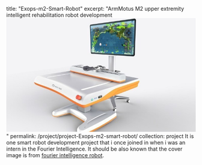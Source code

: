 title: "Exops-m2-Smart-Robot"
excerpt: "ArmMotus M2 upper extremity intelligent rehabilitation robot development<br/><img src='/images/Exops-m2-Smart-Robot.png'>"
permalink: /project/project-Exops-m2-smart-robot/
collection: project
It is one smart robot development project that i once joined in when i was an intern in the Fourier Intelligence. It should be also known that the cover image is from [fourier intelligence robot](https://www.fitness-gaming.com/news/health-and-rehab/fourier-m2-enhances-every-stage-of-neurological-rehabilitation.html).
